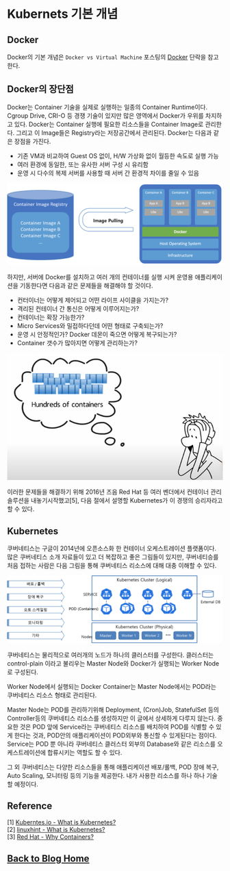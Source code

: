 # Kubernets 기본 개념

## Docker
Docker의 기본 개념은 `Docker vs Virtual Machine` 포스팅의 [Docker](docker-vs-vm.md#docker) 단락을 참고한다.

## Docker의 장단점

Docker는 Container 기술을 실제로 실행하는 일종의 Container Runtime이다. Cgroup Drive, CRI-O 등 경쟁 기술이 있지만 많은 영역에서 Docker가 우위를 차지하고 있다. Docker는 Container 실행에 필요한 리소스들을 Container Image로 관리한다. 그리고 이 Image들은 Registry라는 저장공간에서 관리된다. Docker는 다음과 같은 장점을 가진다.
- 기존 VM과 비교하여 Guest OS 없이, H/W 가상화 없이 월등한 속도로 실행 가능
- 여러 환경에 동일한, 또는 유사한 서버 구성 시 유리함
- 운영 시 다수의 복제 서버를 사용할 때 서버 간 환경적 차이를 줄일 수 있음

![](images/docker-registry.png "그림 출처 : Custom https://kubernetes.io/ko/docs/concepts/overview/what-is-kubernetes/")

하지만, 서버에 Docker를 설치하고 여러 개의 컨테이너를 실행 시켜 운영용 애플리케이션을 기동한다면 다음과 같은 문제들을 해결해야 할 것이다.
- 컨터이너는 어떻게 제어되고 어떤 라이프 사이클을 가지는가?
- 격리된 컨테이너 간 통신은 어떻게 이루어지는가?
- 컨테이너는 확장 가능한가?
- Micro Services와 밀접하다던데 어떤 형태로 구축되는가?
- 운영 시 안정적인가? Docker 데몬이 죽으면 어떻게 복구되는가?
- Container 갯수가 많아지면 어떻게 관리하는가?

![](images/docker-negative.png "그림 출처 : https://www.youtube.com/watch?v=IMOZCDhH7do")

이러한 문제들을 해결하기 위해 2016년 즈음 Red Hat 등 여러 벤더에서 컨테이너 관리 솔루션을 내놓기시작했고[5], 다음 절에서 설명할 Kubernetes가 이 경쟁의 승리자라고 할 수 있다.

## Kubernetes
쿠버네티스는 구글이 2014년에 오픈소스화 한 컨테이너 오케스트레이션 플랫폼이다. 많은 쿠버네티스 소개 자료들이 있고 더 복잡하고 좋은 그림들이 있지만, 쿠버네티승를 처음 접하는 사람은 다음 그림을 통해 쿠버네티스 리소스에 대해 대충 이해할 수 있다.

![](images/simple-k8s.png "그림 출처 : sanghwna.lee")

쿠버네티스는 물리적으로 여러개의 노드가 하나의 클러스터를 구성한다. 클러스터는   control-plain 이라고 불리우는 Master Node와 Docker가 실행되는 Worker Node로 구성된다.

Worker Node에서 실행되는 Docker Container는 Master Node에서는 POD라는 쿠버네티스 리소스 형태로 관리된다.

Master Node는 POD를 관리하기위해 Deployment, (Cron)Job, StatefulSet 등의 Controller등의 쿠버네티스 리소스를 생성하지만 이 글에서 상세하게 다루지 않는다. 중요한 것은 POD 앞에 Service라는 쿠버네티스 리소스를 배치하여 POD를 식별할 수 있게 한다는 것과, POD안의 애플리케이션이 POD외부와 통신할 수 있게된다는 점이다. Service는 POD 뿐 아니라 쿠버네티스 클러스터 외부의 Database와 같은 리소스를 오케스트레이션에 합류시키는 역할도 할 수 있다.

그 외 쿠버네티스는 다양한 리소스들을 통해 애플리케이션 배포/롤백, POD 장애 복구, Auto Scaling, 모니터링 등의 기능을 제공한다. 내가 사용한 리소스를 하나 하나 기술할 예정이다.  

## Reference

[1] [Kuberntes.io - What is Kubernetes?](https://kubernetes.io/ko/docs/concepts/overview/what-is-kubernetes/)  
[2] [linuxhint - What is Kubernetes?](https://www.youtube.com/watch?v=IMOZCDhH7do)  
[3] [Red Hat - Why Containers?](https://www.youtube.com/watch?v=n-JwAM6XF88) 

## [**Back to Blog Home**](../README.md)